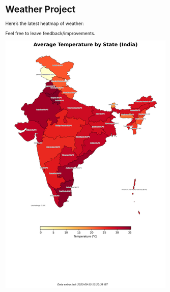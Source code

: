 # Weather Project

Here’s the latest heatmap of weather:

Feel free to leave feedback/improvements.

![India Heatmap](docs/assets/india_heatmap.png?v=C7C551)
